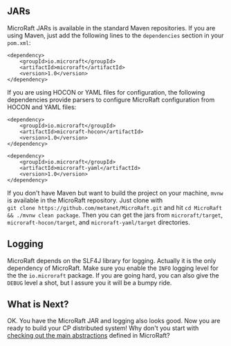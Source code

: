 ## JARs

MicroRaft JARs is available in the standard Maven repositories. If you are 
using Maven, just add the following lines to the `dependencies` section in 
your `pom.xml`:

~~~~{.java}
<dependency>
    <groupId>io.microraft</groupId>
    <artifactId>microraft</artifactId>
    <version>1.0</version>
</dependency>
~~~~

If you are using HOCON or YAML files for configuration, the following 
dependencies provide parsers to configure MicroRaft configuration from HOCON 
and YAML files:

~~~~
<dependency>
	<groupId>io.microraft</groupId>
	<artifactId>microraft-hocon</artifactId>
	<version>1.0</version>
</dependency>
~~~~

~~~~
<dependency>
	<groupId>io.microraft</groupId>
	<artifactId>microraft-yaml</artifactId>
	<version>1.0</version>
</dependency>
~~~~

If you don't have Maven but want to build the project on your machine, `mvnw` 
is available in the MicroRaft repository. Just clone with  
`git clone https://github.com/metanet/MicroRaft.git` and hit 
`cd MicroRaft && ./mvnw clean package`. Then you can get the jars from 
`microraft/target`, `microraft-hocon/target`, and `microraft-yaml/target` 
directories. 


## Logging

MicroRaft depends on the SLF4J library for logging. Actually it is the only
dependency of MicroRaft. Make sure you enable the `INFO` logging level for the 
the `io.microraft` package. If you are going hard, you can also give 
the `DEBUG` level a shot, but I assure you it will be a bumpy ride.


## What is Next?

OK. You have the MicroRaft JAR and logging also looks good. Now you are ready
to build your CP distributed system! Why don't you start with
[checking out the main abstractions](main-abstractions.md) defined in 
MicroRaft?   
